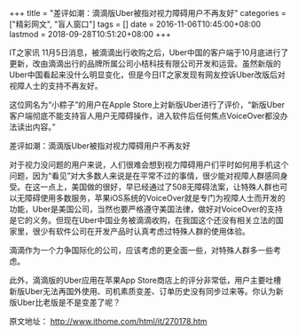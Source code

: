 +++
title = "差评如潮：滴滴版Uber被指对视力障碍用户不再友好"
categories = ["精彩网文", "盲人窗口"]
tags = []
date = 2016-11-06T10:45:00+08:00
lastmod = 2018-09-28T10:51:20+08:00
+++



IT之家讯 11月5日消息，被滴滴出行收购之后，Uber中国的客户端于10月底进行了更新，改由滴滴出行的品牌所属公司小桔科技有限公司开发和运营。虽然新版的Uber中国看起来没什么明显变化，但是今日IT之家发现有网友控诉Uber改版后对视障人士的支持不再友好。

这位网名为“小粽子”的用户在Apple Store上对新版Uber进行了评价，“新版Uber客户端彻底不能支持盲人用户无障碍操作，进入软件后任何焦点VoiceOver都没办法读出内容。”

差评如潮：滴滴版Uber被指对视力障碍用户不再友好

对于视力没问题的用户来说，人们很难会想到视力障碍用户们平时如何用手机这个问题，因为“看见”对大多数人来说是在平常不过的事情，很少能对视障人群感同身受。在这一点上，美国做的很好，早已经通过了508无障碍法案，让特殊人群也可以无障碍使用多数服务，苹果iOS系统的VoiceOver就是专门为视障人士而开发的功能，Uber是美国公司，当然也要严格遵守美国法律，做好对VoiceOver的支持是它的义务。但现在Uber中国业务被滴滴收购，在我国这个还没有相关立法的国家里，很少有软件公司在开发产品时认真考虑过特殊人群的使用体验。

滴滴作为一个力争国际化的公司，应该考虑的更全面一些，对特殊人群多一些考虑。

此外，滴滴版的Uber应用在苹果App Store商店上的评分非常低，用户主要吐槽新版Uber无法再国外使用、司机素质变差、订单历史没有同步过来等。你认为新版Uber比老版是不是变差了呢？

原文地址： http://www.ithome.com/html/it/270178.htm
